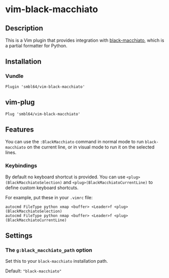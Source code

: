 # vim-black-macchiato

## Description

This is a Vim plugin that provides integration with [black-macchiato][bm-url], which is a partial formatter for Python.

## Installation

### Vundle

```
Plugin 'smbl64/vim-black-macchiato'
```

## vim-plug

```
Plug 'smbl64/vim-black-macchiato'
```

## Features

You can use the `:BlackMacchiato` command in normal mode to run `black-macchiato` on the current line, or in visual mode to run it on the selected lines.

### Keybindings 

By default no keyboard shortcut is provided. You can use `<plug>(BlackMacchiatoSelection)` and `<plug>(BlackMacchiatoCurrentLine)` to define custom keyboard shortcuts.

For example, put these in your `.vimrc` file:

```
autocmd FileType python xmap <buffer> <Leader>f <plug>(BlackMacchiatoSelection)
autocmd FileType python nmap <buffer> <Leader>f <plug>(BlackMacchiatoCurrentLine)
```

## Settings

### The `g:black_macchiato_path` option

Set this to your `black-macchiato` installation path. 

Default: `"black-macchiato"`

[bm-url]: https://github.com/wbolster/black-macchiato

